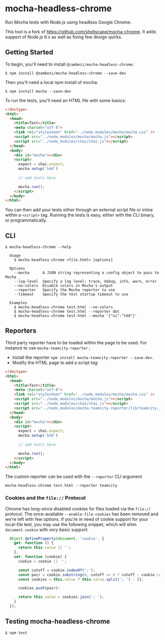 # mocha-headless-chrome

Run Mocha tests with Node.js using headless Google Chrome.

This tool is a fork of https://github.com/shellscape/mocha-chrome. It adds support of Node.js 6.x as well as fixing few design quirks.

## Getting Started

To begin, you'll need to install `@zambezi/mocha-headless-chrome`:

```console
$ npm install @zambezi/mocha-headless-chrome --save-dev
```

Then you'll need a local npm install of mocha:

```console
$ npm install mocha --save-dev
```

To run the tests, you'll need an HTML file with some basics:

```html
<!doctype>
<html>
  <head>
    <title>Test</title>
    <meta charset="utf-8">
    <link rel="stylesheet" href="../node_modules/mocha/mocha.css" />
    <script src="../node_modules/mocha/mocha.js"></script>
    <script src="../node_modules/chai/chai.js"></script>
  </head>
  <body>
    <div id="mocha"></div>
    <script>
      expect = chai.expect;
      mocha.setup('bdd')
      
      // add tests here

      mocha.run();
    </script>
  </body>
</html>

```

You can then add your tests either through an external script file or
inline within a `<script>` tag. Running the tests is easy, either with the CLI
binary, or programmatically.

## CLI

```console
$ mocha-headless-chrome --help

  Usage
    $ mocha-headless-chrome <file.html> [options]

  Options
    --mocha      A JSON string representing a config object to pass to Mocha
    --log-level  Specify a log level; trace, debug, info, warn, error
    --no-colors  Disable colors in Mocha's output
    --reporter   Specify the Mocha reporter to use
    --timeout    Specify the test startup timeout to use

  Examples
    $ mocha-headless-chrome test.html --no-colors
    $ mocha-headless-chrome test.html --reporter dot
    $ mocha-headless-chrome test.html --mocha '{"ui":"tdd"}'
```


## Reporters

Third party reporter have to be loaded within the page to be used. For instance to use `mocha-teamcity-reporter` ;

- Install the reporter `npm install mocha-teamcity-reporter --save-dev`.
- Modify the HTML page to add a script tag:

```html
<!doctype>
<html>
  <head>
    <title>Test</title>
    <meta charset="utf-8">
    <link rel="stylesheet" href="../node_modules/mocha/mocha.css" />
    <script src="../node_modules/mocha/mocha.js"></script>
    <script src="../node_modules/chai/chai.js"></script>
    <script src="../node_modules/mocha-teamcity-reporter/lib/teamcity.js"></script>
  </head>
  <body>
    <div id="mocha"></div>
    <script>
      expect = chai.expect;
      mocha.setup('bdd')
      
      // add tests here

      mocha.run();
    </script>
  </body>
</html>
```

The custom reporter can be used with the `--reporter` CLI argument

```
mocha-headless-chrome test.html --reporter teamcity
```


### Cookies and the `file://` Protocol

Chrome has long-since disabled cookies for files loaded via the `file://` protocol.
The once-available `--enable-file-cookies` has been removed and we're left with few options.
If you're in need of cookie support for your local-file test, you may use the following snippet,
which will shim `document.cookie` with _very basic_ support:

```js
  Object.defineProperty(document, 'cookie', {
    get: function () {
      return this.value || '';
    },
    set: function (cookie) {
      cookie = cookie || '';

      const cutoff = cookie.indexOf(';');
      const pair = cookie.substring(0, cutoff >= 0 ? cutoff : cookie.length);
      const cookies = this.value ? this.value.split('; ') : [];

      cookies.push(pair);

      return this.value = cookies.join('; ');
    }
  });
```

## Testing mocha-headless-chrome

```console
$ npm test
```
